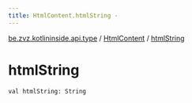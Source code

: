 ```yaml
---
title: HtmlContent.htmlString - 
---
```


[be.zvz.kotlininside.api.type](../index.html) / [HtmlContent](index.html) / [htmlString](./html-string.html)

# htmlString

`val htmlString: String`